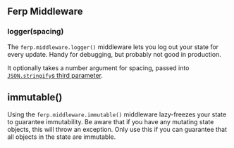 ## Ferp Middleware

### logger(spacing)

The `ferp.middleware.logger()` middleware lets you log out your state for every update.
Handy for debugging, but probably not good in production.

It optionally takes a number argument for spacing, passed into [`JSON.stringify`s third parameter](https://developer.mozilla.org/en-US/docs/Web/JavaScript/Reference/Global_Objects/JSON/stringify#Parameters).

## immutable()

Using the `ferp.middleware.immutable()` middleware lazy-freezes your state to guarantee immutability.
Be aware that if you have any mutating state objects, this will throw an exception.
Only use this if you can guarantee that all objects in the state are immutable.
